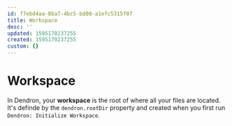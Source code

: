 ```yaml
---
id: f7ebd4aa-8ba7-4bc5-bd00-a1efc5315f07
title: Workspace
desc: ''
updated: 1595170237255
created: 1595170237255
custom: {}
---
```



# Workspace

In Dendron, your **workspace** is the root of where all your files are located. It's definde by the `dendron.rootDir` property and created when you first run `Dendron: Initialize Workspace`.

